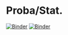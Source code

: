 # Proba/Stat.
[![Binder](https://mybinder.org/badge_logo.svg)](https://mybinder.org/v2/gh/BahaChouari/Proba_stat/main?filepath=RPS.py)
[![Binder](https://mybinder.org/badge_logo.svg)](https://mybinder.org/v2/gh/BahaChouari/Proba_stat/main?filepath=TP2.ipynb)
